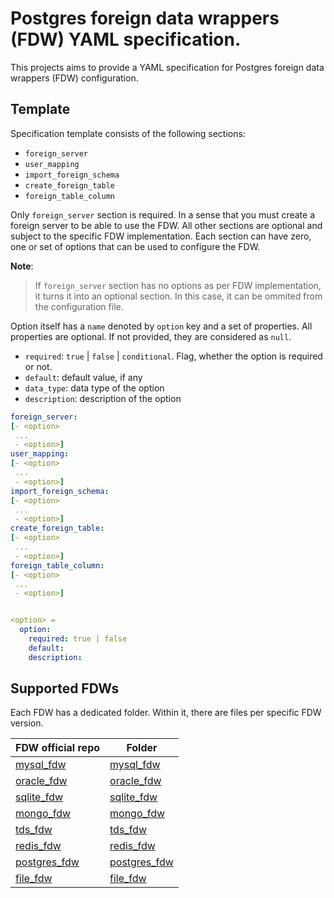 # Postgres foreign data wrappers (FDW) YAML specification.

This projects aims to provide a YAML specification for Postgres foreign data wrappers (FDW) configuration.

## Template
Specification template consists of the following sections:
- `foreign_server`
- `user_mapping`
- `import_foreign_schema`
- `create_foreign_table`
- `foreign_table_column`

Only `foreign_server` section is required.
In a sense that you must create a foreign server to be able to use the FDW.
All other sections are optional and subject to the specific FDW implementation.
Each section can have zero, one or set of options that can be used to configure the FDW.

**Note**:
> If `foreign_server` section has no options as per FDW implementation, it turns it into an optional section.
In this case, it can be ommited from the configuration file.

Option itself has a `name` denoted by `option` key and a set of properties.
All properties are optional. If not provided, they are considered as `null`.

- `required`: `true` | `false` | `conditional`. Flag, whether the option is required or not.
- `default`: default value, if any
- `data_type`: data type of the option
- `description`: description of the option

```yaml
foreign_server:
[- <option>
 ...
 - <option>]
user_mapping:
[- <option>
 ...
 - <option>]
import_foreign_schema:
[- <option>
 ...
 - <option>]
create_foreign_table:
[- <option>
 ...
 - <option>]
foreign_table_column:
[- <option>
 ...
 - <option>]


<option> =
  option:
    required: true | false
    default:
    description:
```

## Supported FDWs
Each FDW has a dedicated folder. Within it, there are files per specific FDW version.

FDW official repo|Folder
-|-
[mysql_fdw](https://github.com/EnterpriseDB/mysql_fdw)|[mysql_fdw](./mysql_fdw/)
[oracle_fdw](https://github.com/laurenz/oracle_fdw)|[oracle_fdw](./oracle_fdw/)
[sqlite_fdw](https://github.com/pgspider/sqlite_fdw)|[sqlite_fdw](./sqlite_fdw/)
[mongo_fdw](https://github.com/EnterpriseDB/mongo_fdw)|[mongo_fdw](./mongo_fdw/)
[tds_fdw](https://github.com/tds-fdw/tds_fdw)|[tds_fdw](./tds_fdw/)
[redis_fdw](https://github.com/pg-redis-fdw/redis_fdw)|[redis_fdw](./redis_fdw/)
[postgres_fdw](https://www.postgresql.org/docs/current/postgres-fdw.html)|[postgres_fdw](./postgres_fdw/)
[file_fdw](https://www.postgresql.org/docs/current/file-fdw.html)|[file_fdw](./file_fdw/)
